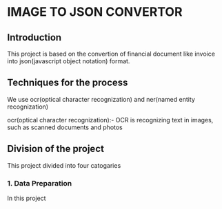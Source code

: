 # IMAGE TO JSON CONVERTOR

## Introduction

This project is based on the convertion of financial document like invoice into json(javascript object notation) format.

## Techniques for the process

We use ocr(optical character recognization) and ner(named entity recognization)

ocr(optical character recognization):- OCR is recognizing text in images, such as scanned documents and photos
## Division of the project

This project divided into four catogaries

### 1. Data Preparation 

In this project 
